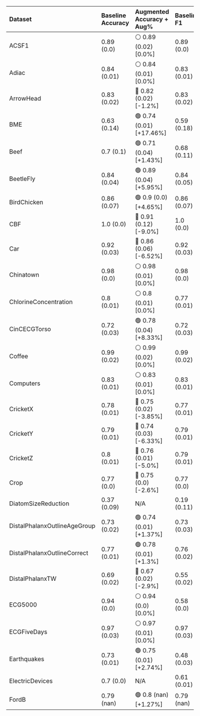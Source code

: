 | Dataset                      | Baseline Accuracy   | Augmented Accuracy + Aug%   | Baseline F1   | Augmented F1 + Aug%     | Baseline Recall   | Augmented Recall + Aug%   | Successful Augmentation   |
|:-----------------------------|:--------------------|:----------------------------|:--------------|:------------------------|:------------------|:--------------------------|:--------------------------|
| ACSF1                        | 0.89 (0.0)          | ⚪ 0.89 (0.02) [0.0%]        | 0.89 (0.0)    | ⚪ 0.89 (0.02) [0.0%]    | 0.89 (0.0)        | ⚪ 0.89 (0.02) [0.0%]      | 🔴                         |
| Adiac                        | 0.84 (0.01)         | ⚪ 0.84 (0.01) [0.0%]        | 0.83 (0.01)   | 🟢 0.84 (0.01) [+1.2%]   | 0.84 (0.01)       | 🟢 0.85 (0.01) [+1.19%]    | 🟢                         |
| ArrowHead                    | 0.83 (0.02)         | 🔴 0.82 (0.02) [-1.2%]       | 0.83 (0.02)   | 🔴 0.82 (0.02) [-1.2%]   | 0.84 (0.02)       | 🔴 0.83 (0.02) [-1.19%]    | 🔴                         |
| BME                          | 0.63 (0.14)         | 🟢 0.74 (0.01) [+17.46%]     | 0.59 (0.18)   | 🟢 0.73 (0.01) [+23.73%] | 0.63 (0.14)       | 🟢 0.74 (0.01) [+17.46%]   | 🟢                         |
| Beef                         | 0.7 (0.1)           | 🟢 0.71 (0.04) [+1.43%]      | 0.68 (0.11)   | 🟢 0.71 (0.04) [+4.41%]  | 0.7 (0.1)         | 🟢 0.71 (0.04) [+1.43%]    | 🟢                         |
| BeetleFly                    | 0.84 (0.04)         | 🟢 0.89 (0.04) [+5.95%]      | 0.84 (0.05)   | 🟢 0.89 (0.04) [+5.95%]  | 0.84 (0.04)       | 🟢 0.89 (0.04) [+5.95%]    | 🟢                         |
| BirdChicken                  | 0.86 (0.07)         | 🟢 0.9 (0.0) [+4.65%]        | 0.86 (0.07)   | 🟢 0.9 (0.0) [+4.65%]    | 0.86 (0.07)       | 🟢 0.9 (0.0) [+4.65%]      | 🟢                         |
| CBF                          | 1.0 (0.0)           | 🔴 0.91 (0.12) [-9.0%]       | 1.0 (0.0)     | 🔴 0.91 (0.12) [-9.0%]   | 1.0 (0.0)         | 🔴 0.91 (0.12) [-9.0%]     | 🔴                         |
| Car                          | 0.92 (0.03)         | 🔴 0.86 (0.06) [-6.52%]      | 0.92 (0.03)   | 🔴 0.86 (0.05) [-6.52%]  | 0.92 (0.03)       | 🔴 0.85 (0.05) [-7.61%]    | 🔴                         |
| Chinatown                    | 0.98 (0.0)          | ⚪ 0.98 (0.01) [0.0%]        | 0.98 (0.0)    | 🔴 0.97 (0.01) [-1.02%]  | 0.99 (0.0)        | ⚪ 0.99 (0.01) [0.0%]      | 🔴                         |
| ChlorineConcentration        | 0.8 (0.01)          | ⚪ 0.8 (0.01) [0.0%]         | 0.77 (0.01)   | ⚪ 0.77 (0.02) [0.0%]    | 0.76 (0.01)       | 🔴 0.75 (0.01) [-1.32%]    | 🔴                         |
| CinCECGTorso                 | 0.72 (0.03)         | 🟢 0.78 (0.04) [+8.33%]      | 0.72 (0.03)   | 🟢 0.78 (0.04) [+8.33%]  | 0.71 (0.03)       | 🟢 0.78 (0.04) [+9.86%]    | 🟢                         |
| Coffee                       | 0.99 (0.02)         | ⚪ 0.99 (0.02) [0.0%]        | 0.99 (0.02)   | ⚪ 0.99 (0.02) [0.0%]    | 0.99 (0.01)       | ⚪ 0.99 (0.02) [0.0%]      | 🔴                         |
| Computers                    | 0.83 (0.01)         | ⚪ 0.83 (0.01) [0.0%]        | 0.83 (0.01)   | ⚪ 0.83 (0.01) [0.0%]    | 0.83 (0.01)       | ⚪ 0.83 (0.01) [0.0%]      | 🟢                         |
| CricketX                     | 0.78 (0.01)         | 🔴 0.75 (0.02) [-3.85%]      | 0.77 (0.01)   | 🔴 0.75 (0.02) [-2.6%]   | 0.78 (0.01)       | 🔴 0.76 (0.02) [-2.56%]    | 🔴                         |
| CricketY                     | 0.79 (0.01)         | 🔴 0.74 (0.03) [-6.33%]      | 0.79 (0.01)   | 🔴 0.75 (0.03) [-5.06%]  | 0.79 (0.01)       | 🔴 0.75 (0.03) [-5.06%]    | 🔴                         |
| CricketZ                     | 0.8 (0.01)          | 🔴 0.76 (0.01) [-5.0%]       | 0.79 (0.01)   | 🔴 0.76 (0.01) [-3.8%]   | 0.79 (0.01)       | 🔴 0.76 (0.01) [-3.8%]     | 🔴                         |
| Crop                         | 0.77 (0.0)          | 🔴 0.75 (0.0) [-2.6%]        | 0.77 (0.0)    | 🔴 0.75 (0.0) [-2.6%]    | 0.77 (0.0)        | 🔴 0.75 (0.0) [-2.6%]      | 🔴                         |
| DiatomSizeReduction          | 0.37 (0.09)         | N/A                         | 0.19 (0.11)   | N/A                     | 0.31 (0.08)       | N/A                       | N/A                       |
| DistalPhalanxOutlineAgeGroup | 0.73 (0.02)         | 🟢 0.74 (0.01) [+1.37%]      | 0.73 (0.03)   | 🟢 0.74 (0.01) [+1.37%]  | 0.75 (0.02)       | ⚪ 0.75 (0.02) [0.0%]      | 🟢                         |
| DistalPhalanxOutlineCorrect  | 0.77 (0.01)         | 🟢 0.78 (0.01) [+1.3%]       | 0.76 (0.02)   | 🟢 0.77 (0.01) [+1.32%]  | 0.75 (0.02)       | 🟢 0.76 (0.01) [+1.33%]    | 🟢                         |
| DistalPhalanxTW              | 0.69 (0.02)         | 🔴 0.67 (0.02) [-2.9%]       | 0.55 (0.02)   | 🔴 0.52 (0.03) [-5.45%]  | 0.55 (0.02)       | 🔴 0.52 (0.02) [-5.45%]    | 🔴                         |
| ECG5000                      | 0.94 (0.0)          | ⚪ 0.94 (0.0) [0.0%]         | 0.58 (0.0)    | 🔴 0.57 (0.01) [-1.72%]  | 0.54 (0.0)        | 🔴 0.53 (0.01) [-1.85%]    | 🔴                         |
| ECGFiveDays                  | 0.97 (0.03)         | ⚪ 0.97 (0.01) [0.0%]        | 0.97 (0.03)   | ⚪ 0.97 (0.01) [0.0%]    | 0.97 (0.03)       | ⚪ 0.97 (0.01) [0.0%]      | 🟢                         |
| Earthquakes                  | 0.73 (0.01)         | 🟢 0.75 (0.01) [+2.74%]      | 0.48 (0.03)   | 🔴 0.46 (0.02) [-4.17%]  | 0.51 (0.01)       | ⚪ 0.51 (0.01) [0.0%]      | 🟢                         |
| ElectricDevices              | 0.7 (0.0)           | N/A                         | 0.61 (0.01)   | N/A                     | 0.61 (0.01)       | N/A                       | N/A                       |
| FordB                        | 0.79 (nan)          | 🟢 0.8 (nan) [+1.27%]        | 0.79 (nan)    | 🟢 0.8 (nan) [+1.27%]    | 0.79 (nan)        | 🟢 0.8 (nan) [+1.27%]      | 🟢                         |